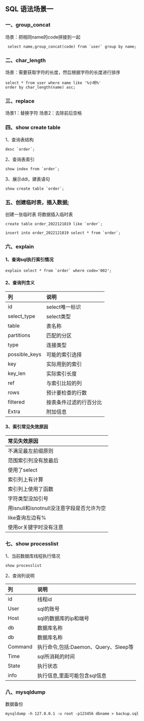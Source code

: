 ## SQL 语法场景一

### 一、group_concat
场景：把相同name的code拼接到一起
```mysql
 select name,group_concat(code) from `user` group by name;
```

### 二、char_length
场景：需要获取字符的长度，然后根据字符的长度进行排序
```mysql
select * from user where name like '%小明%'
order by char_length(name) asc;
```

### 三、replace
场景1：替换字符
场景2：去除前后空格

### 四、show create table
1、查询表结构
```mysql
desc `order`;
```
2、查询表索引
```mysql
show index from `order`;
```
3、展示ddl，建表语句
```mysql
show create table `order`;
```

### 五、创建临时表，插入数据;
创建一张临时表
将数据插入临时表
```mysql
create table order_2022121819 like `order`;

insert into order_2022121819 select * from `order`;
```

### 六、explain
#### 1、查询sql执行索引情况
```mysql
explain select * from `order` where code='002';
```
#### 2、查询列含义
| 列             | 说明          |
|:--------------|:------------|
| id            | select唯一标识  |
| select_type   | select类型    |
| table         | 表名称         |
| partitions    | 匹配的分区       |
| type          | 连接类型        |
| possible_keys | 可能的索引选择     |
| key           | 实际用到的索引     |
| key_len       | 实际索引长度      |
| ref           | 与索引比较的列     |
| rows          | 预计要检查的行数    |
| filtered      | 按表条件过滤的行百分比 |
| Extra         | 附加信息        |

#### 3、索引常见失效原因
| 常见失效原因                       | 
|:-----------------------------|
| 不满足最左前缀原则                    |   
| 范围索引列没有放最后                   |
| 使用了select                    |
| 索引列上有计算                      |
| 索引列上使用了函数                    |
| 字符类型没加引号                     |
| 用isnull和isnotnull没注意字段是否允许为空 |
| like查询左边有%                   |
| 使用or关键字时没有注意                 |    

### 七、show processlist
1、当前数据库线程执行情况
```mysql
show processlist
```
2、查询列说明

| 列       | 说明                          |
|:--------|:----------------------------|
| id      | 线程id                        |
| User    | sql的账号                      |
| Host    | sql的数据库的ip和端号               |
| db      | 数据库名称                       |
| db      | 数据库名称                       |
| Command | 执行命令,包括:Daemon、Query、Sleep等 |
| Time    | sql所消耗的时间                   |
| State   | 执行状态                        |
| info    | 执行信息,里面可能包含sql信息            |

### 八、mysqldump
数据备份
```mysql
mysqldump -h 127.0.0.1 -u root -p123456 dbname > backup.sql
```






